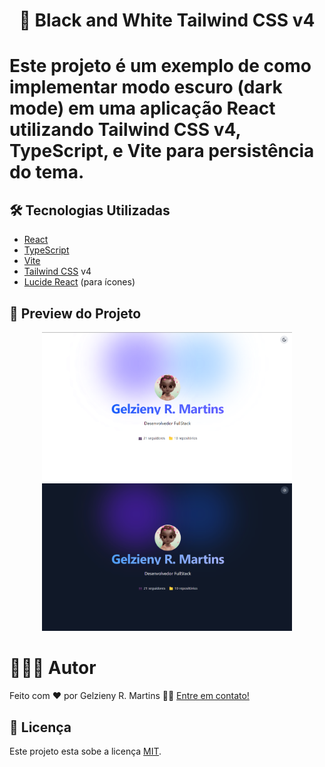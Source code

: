 <h1 align="center"> 🌙 Black and White Tailwind CSS v4 <h1>


<p align="justify">

Este projeto é um exemplo de como implementar **modo escuro** (dark mode) em uma aplicação React utilizando **Tailwind CSS v4**, **TypeScript**, e **Vite** para persistência do tema.
</p>

## 🛠️ Tecnologias Utilizadas

- [React](https://react.dev/)
- [TypeScript](https://www.typescriptlang.org/)
- [Vite](https://vitejs.dev/)
- [Tailwind CSS](https://tailwindcss.com/) v4
- [Lucide React](https://lucide.dev/) (para ícones)

## 📸 Preview do Projeto

<p align="center">
  <img src=".github/imges/demo-light.png" alt="Modo Claro" width="400"/>
  <img src=".github/imges/demo-dark.png" alt="Modo Escuro" width="400"/>
</p>



# 🧑🏻‍💻 Autor

Feito com ❤️ por Gelzieny R. Martins 👋🏽 [Entre em contato!](https://www.linkedin.com/in/gelzieny-r-martins-180551106/)

## 📝 Licença

Este projeto esta sobe a licença [MIT](./LICENSE).
